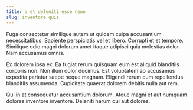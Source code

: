 ```yaml
---
title: a et deleniti esse nemo
slug: inventore quis
---
```


Fuga consectetur similique autem ut quidem culpa accusantium necessitatibus. Sapiente perspiciatis vel et libero. Corrupti et et tempore. Similique odio magni dolorum amet itaque adipisci quia molestias dolor. Nam accusamus omnis.

Ex dolorem ipsa ex. Ea fugiat rerum quisquam eum est aliquid blanditiis corporis non. Non illum dolor ducimus. Est voluptatem ab accusamus expedita pariatur saepe neque magnam. Eligendi rerum cum repellendus blanditiis assumenda. Cupiditate quaerat dolorem debitis nulla aut rem.

Qui in at consequatur accusantium dolorum. Atque magni et aut numquam dolores inventore inventore. Deleniti harum qui aut dolores.
